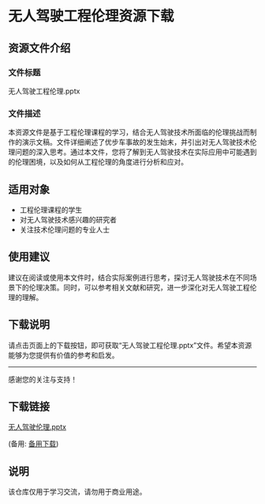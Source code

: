# 无人驾驶工程伦理资源下载

## 资源文件介绍

### 文件标题
无人驾驶工程伦理.pptx

### 文件描述
本资源文件是基于工程伦理课程的学习，结合无人驾驶技术所面临的伦理挑战而制作的演示文稿。文件详细阐述了优步车事故的发生始末，并引出对无人驾驶技术伦理问题的深入思考。通过本文件，您将了解到无人驾驶技术在实际应用中可能遇到的伦理困境，以及如何从工程伦理的角度进行分析和应对。

## 适用对象
- 工程伦理课程的学生
- 对无人驾驶技术感兴趣的研究者
- 关注技术伦理问题的专业人士

## 使用建议
建议在阅读或使用本文件时，结合实际案例进行思考，探讨无人驾驶技术在不同场景下的伦理决策。同时，可以参考相关文献和研究，进一步深化对无人驾驶工程伦理的理解。

## 下载说明
请点击页面上的下载按钮，即可获取“无人驾驶工程伦理.pptx”文件。希望本资源能够为您提供有价值的参考和启发。

---

感谢您的关注与支持！

## 下载链接
[无人驾驶伦理.pptx](https://pan.quark.cn/s/b31c13776c47) 

(备用: [备用下载](https://pan.baidu.com/s/1xtqpewnjjHZGQg-bW5Gc6w?pwd=1234))

## 说明

该仓库仅用于学习交流，请勿用于商业用途。
